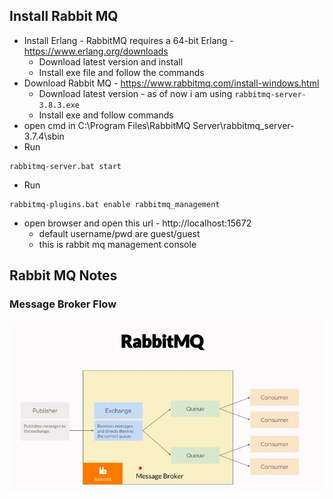 ## Install Rabbit MQ
* Install Erlang - RabbitMQ requires a 64-bit Erlang - https://www.erlang.org/downloads
	* Download latest version and install
	* Install exe file and follow the commands
* Download Rabbit MQ - https://www.rabbitmq.com/install-windows.html
	* Download latest version - as of now i am using `rabbitmq-server-3.8.3.exe` 
	* Install exe and follow commands
* open cmd in C:\Program Files\RabbitMQ Server\rabbitmq_server-3.7.4\sbin
* Run
```
rabbitmq-server.bat start
```
* Run
```
rabbitmq-plugins.bat enable rabbitmq_management
```
* open browser and open this url - http://localhost:15672
	* default username/pwd are guest/guest
	* this is rabbit mq management console

## Rabbit MQ Notes

### Message Broker Flow
![picture](images/message-broker.jpg)